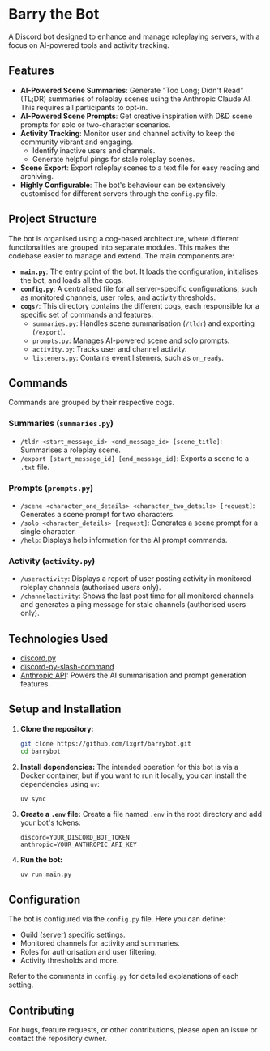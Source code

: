 # Barry the Bot

A Discord bot designed to enhance and manage roleplaying servers, with a focus on AI-powered tools and activity tracking.

## Features

-   **AI-Powered Scene Summaries**: Generate "Too Long; Didn't Read" (TL;DR) summaries of roleplay scenes using the Anthropic Claude AI. This requires all participants to opt-in.
-   **AI-Powered Scene Prompts**: Get creative inspiration with D&D scene prompts for solo or two-character scenarios.
-   **Activity Tracking**: Monitor user and channel activity to keep the community vibrant and engaging.
    -   Identify inactive users and channels.
    -   Generate helpful pings for stale roleplay scenes.
-   **Scene Export**: Export roleplay scenes to a text file for easy reading and archiving.
-   **Highly Configurable**: The bot's behaviour can be extensively customised for different servers through the `config.py` file.

## Project Structure

The bot is organised using a cog-based architecture, where different functionalities are grouped into separate modules. This makes the codebase easier to manage and extend. The main components are:

-   **`main.py`**: The entry point of the bot. It loads the configuration, initialises the bot, and loads all the cogs.
-   **`config.py`**: A centralised file for all server-specific configurations, such as monitored channels, user roles, and activity thresholds.
-   **`cogs/`**: This directory contains the different cogs, each responsible for a specific set of commands and features:
    -   `summaries.py`: Handles scene summarisation (`/tldr`) and exporting (`/export`).
    -   `prompts.py`: Manages AI-powered scene and solo prompts.
    -   `activity.py`: Tracks user and channel activity.
    -   `listeners.py`: Contains event listeners, such as `on_ready`.

## Commands

Commands are grouped by their respective cogs.

### Summaries (`summaries.py`)
-   `/tldr <start_message_id> <end_message_id> [scene_title]`: Summarises a roleplay scene.
-   `/export [start_message_id] [end_message_id]`: Exports a scene to a `.txt` file.

### Prompts (`prompts.py`)
-   `/scene <character_one_details> <character_two_details> [request]`: Generates a scene prompt for two characters.
-   `/solo <character_details> [request]`: Generates a scene prompt for a single character.
-   `/help`: Displays help information for the AI prompt commands.

### Activity (`activity.py`)
-   `/useractivity`: Displays a report of user posting activity in monitored roleplay channels (authorised users only).
-   `/channelactivity`: Shows the last post time for all monitored channels and generates a ping message for stale channels (authorised users only).

## Technologies Used

-   [discord.py](https://github.com/Rapptz/discord.py)
-   [discord-py-slash-command](https://github.com/eunwoo1104/discord-py-slash-command)
-   [Anthropic API](https://www.anthropic.com/): Powers the AI summarisation and prompt generation features.

## Setup and Installation

1.  **Clone the repository:**
    ```bash
    git clone https://github.com/lxgrf/barrybot.git
    cd barrybot
    ```

2.  **Install dependencies:**
    The intended operation for this bot is via a Docker container, but if you want to run it locally, you can install the dependencies using `uv`:
    ```
    uv sync
    ```

3.  **Create a `.env` file:**
    Create a file named `.env` in the root directory and add your bot's tokens:
    ```
    discord=YOUR_DISCORD_BOT_TOKEN
    anthropic=YOUR_ANTHROPIC_API_KEY
    ```

4.  **Run the bot:**
    ```bash
    uv run main.py
    ```

## Configuration

The bot is configured via the `config.py` file. Here you can define:
-   Guild (server) specific settings.
-   Monitored channels for activity and summaries.
-   Roles for authorisation and user filtering.
-   Activity thresholds and more.

Refer to the comments in `config.py` for detailed explanations of each setting.

## Contributing

For bugs, feature requests, or other contributions, please open an issue or contact the repository owner.
